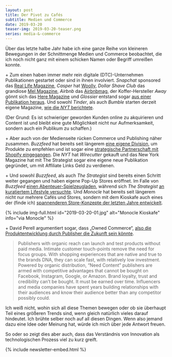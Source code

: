 ```yaml
---
layout: post
title: Der Pivot zu Cafés
subtitle: Medien und Commerce
date: 2019-03-20
teaser-img: 2019-03-20-teaser.png
series: media-&-commerce
---
```


Über das letzte halbe Jahr habe ich eine ganze Reihe von kleineren Bewegungen in der Schnittmenge Medien und Commerce beobachtet, die ich noch nicht ganz mit einem schicken Namen oder Begriff umreißen konnte.

\+ Zum einen haben immer mehr rein digitale (DTC)-Unternehmen Publikationen gestartet oder sind in ihnen involviert. _Snapchat_ sponsored das [Real Life Magazine][1], _Casper_ hat [Woolly][2], _Dollar Shave Club_ das grandiose [Mel Magazine][3], _Airbnb_ das [Airbnbmag][4], der Koffer-Hersteller _Away_ gönnt sich das [Here Magazine][5] und _Glossier_ entstand sogar [aus einer Publikation heraus][6]. Und sowohl _Tinder_, als auch _Bumble_ starten derzeit eigene Magazine, [wie die _NYT_ berichtete][7].

(Der Grund: Es ist schwieriger geworden Kunden online zu akquirieren und Content ist und bleibt eine gute Möglichkeit nicht nur Aufmerksamkeit, sondern auch ein Publikum zu schaffen.)

\+ Aber auch von der Medienseite rücken Commerce und Publishing näher zusammen. _Buzzfeed_ hat bereits seit längerem [eine eigene Division][8], um Produkte zu empfehlen und ist sogar eine [strategische Partnerschaft mit Shopify eingegangen][9]. Die _NYT_ hat _Wirecutter_ gekauft und das New York Magazine hat mit The Strategist sogar eine eigene neue Publikation gegründet, um mit Affiliate Links Geld zu verdienen.

\+ Und sowohl _Buzzfeed_, als auch _The Strategist_ sind bereits einen Schritt weiter gegangen und haben eigene Pop-Up Stores eröffnet. Im Falle von _Buzzfeed_ [einen Abenteuer-Spielzeugladen][10], während sich _The Strategist_ [an kuratiertem Lifestyle versuchte][11]. Und _Monocle_ hat bereits seit längerem nicht nur mehrere Cafés und Stores, sondern mit dem Kioskafe auch eines der (finde ich) [spannenderen Store-Konzepte der letzten Jahre entwickelt][12].

{% include img-full.html id="2019-03-20-01.jpg" alt="Monocle Kioskafe" info="via Monocle" %}

\+ David Perell argumentiert sogar, dass „Owned Commerce“, [also die Produktentwicklung durch Publisher die Zukunft sein könnte][13].

> Publishers with organic reach can launch and test products without paid media. Intimate customer touch-points remove the need for focus groups. With shopping experiences that are native and true to the brands DNA, they can scale fast, with relatively low investment. Powered by organic distribution, “Need Content” publishers are armed with competitive advantages that cannot be bought on Facebook, Instagram, Google, or Amazon. Brand loyalty, trust and credibility can’t be bought. It must be earned over time. Influencers and media companies have spent years building relationships with their audiences and know their audience better than any competitor possibly could.

Ich weiß nicht, wohin sich all diese Themen bewegen oder ob sie überhaupt Teil eines größeren Trends sind, wenn gleich natürlich vieles darauf hindeutet. Ich brühte selber noch auf all diesen Dingen. Wenn also jemand dazu eine Idee oder Meinung hat, würde ich mich über jede Antwort freuen.

So oder so zeigt dies aber auch, dass das Verständnis von Innovation als technologischen Prozess viel zu kurz greift.

{% include newsletter-embed.html %}


[1]:	https://reallifemag.com/?utm_campaign=Johannes%20Klingebiel&utm_medium=email&utm_source=Revue%20newsletter
[2]:	https://woollymag.com/?utm_campaign=Johannes%20Klingebiel&utm_medium=email&utm_source=Revue%20newsletter
[3]:	https://melmagazine.com/?utm_campaign=Johannes%20Klingebiel&utm_medium=email&utm_source=Revue%20newsletter
[4]:	https://www.airbnb.de/magazine?utm_campaign=Johannes%20Klingebiel&utm_medium=email&utm_source=Revue%20newsletter
[5]:	https://www.heremagazine.com/?utm_campaign=Johannes%20Klingebiel&utm_medium=email&utm_source=Revue%20newsletter
[6]:	https://fashionista.com/2015/04/emily-weiss?utm_campaign=Johannes%20Klingebiel&utm_medium=email&utm_source=Revue%20newsletter
[7]:	https://www.nytimes.com/2018/12/18/style/dating-apps-tinder-bumble-content.html?utm_campaign=Johannes%20Klingebiel&utm_medium=email&utm_source=Revue%20newsletter
[8]:	https://digiday.com/media/commerce-revenue-buzzfeed-new-york-times-black-friday/?utm_campaign=Publisher%20Weekly&utm_medium=email&utm_source=Revue%20newsletter
[9]:	https://www.shopify.com/blog/buzzfeed-channel-for-shopify?utm_campaign=Johannes%20Klingebiel&utm_medium=email&utm_source=Revue%20newsletter
[10]:	https://nypost.com/2018/10/04/buzzfeed-is-opening-a-quirky-toy-store-in-nyc-this-fall/?utm_campaign=Johannes%20Klingebiel&utm_medium=email&utm_source=Revue%20newsletter
[11]:	https://medium.com/s/out-of-ink/did-a-publisher-just-build-the-future-of-retail-b8da87d2c1fb?utm_campaign=Johannes%20Klingebiel&utm_medium=email&utm_source=Revue%20newsletter
[12]:	https://sidewalkhustle.com/monocle-opens-kioskafe-in-london/?utm_campaign=Johannes%20Klingebiel&utm_medium=email&utm_source=Revue%20newsletter
[13]:	https://www.perell.com/blog/owned-commerce?utm_campaign=Johannes%20Klingebiel&utm_medium=email&utm_source=Revue%20newsletter